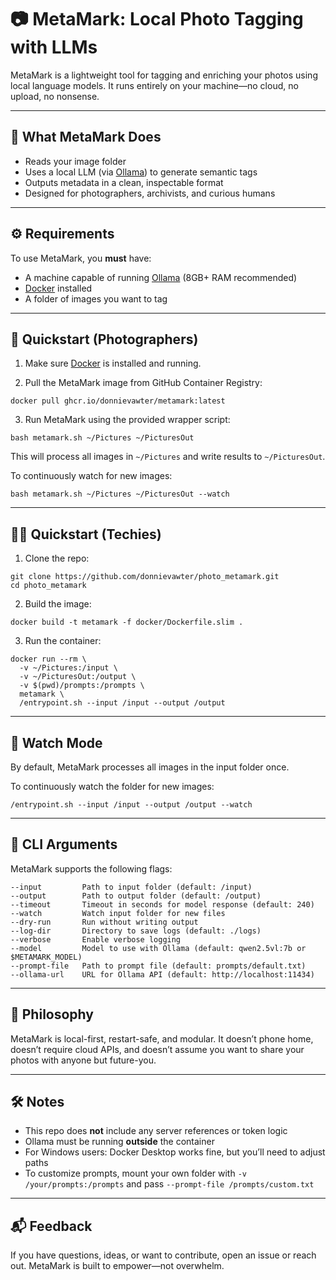 # 📷 MetaMark: Local Photo Tagging with LLMs

MetaMark is a lightweight tool for tagging and enriching your photos using local language models. It runs entirely on your machine—no cloud, no upload, no nonsense.

---

## 🧩 What MetaMark Does

- Reads your image folder
- Uses a local LLM (via [Ollama](https://ollama.com)) to generate semantic tags
- Outputs metadata in a clean, inspectable format
- Designed for photographers, archivists, and curious humans

---

## ⚙️ Requirements

To use MetaMark, you **must** have:

- A machine capable of running [Ollama](https://ollama.com) (8GB+ RAM recommended)
- [Docker](https://www.docker.com) installed
- A folder of images you want to tag

---

## 🚀 Quickstart (Photographers)

1. Make sure [Docker](https://www.docker.com) is installed and running.

2. Pull the MetaMark image from GitHub Container Registry:

```
docker pull ghcr.io/donnievawter/metamark:latest
```

3. Run MetaMark using the provided wrapper script:

```
bash metamark.sh ~/Pictures ~/PicturesOut
```

This will process all images in `~/Pictures` and write results to `~/PicturesOut`.

To continuously watch for new images:

```
bash metamark.sh ~/Pictures ~/PicturesOut --watch
```

---

## 🧑‍💻 Quickstart (Techies)

1. Clone the repo:

```
git clone https://github.com/donnievawter/photo_metamark.git
cd photo_metamark
```

2. Build the image:

```
docker build -t metamark -f docker/Dockerfile.slim .
```

3. Run the container:

```
docker run --rm \
  -v ~/Pictures:/input \
  -v ~/PicturesOut:/output \
  -v $(pwd)/prompts:/prompts \
  metamark \
  /entrypoint.sh --input /input --output /output
```

---

## 🔁 Watch Mode

By default, MetaMark processes all images in the input folder once.

To continuously watch the folder for new images:

```
/entrypoint.sh --input /input --output /output --watch
```

---

## 🧪 CLI Arguments

MetaMark supports the following flags:

```
--input         Path to input folder (default: /input)
--output        Path to output folder (default: /output)
--timeout       Timeout in seconds for model response (default: 240)
--watch         Watch input folder for new files
--dry-run       Run without writing output
--log-dir       Directory to save logs (default: ./logs)
--verbose       Enable verbose logging
--model         Model to use with Ollama (default: qwen2.5vl:7b or $METAMARK_MODEL)
--prompt-file   Path to prompt file (default: prompts/default.txt)
--ollama-url    URL for Ollama API (default: http://localhost:11434)
```

---

## 🧠 Philosophy

MetaMark is local-first, restart-safe, and modular. It doesn’t phone home, doesn’t require cloud APIs, and doesn’t assume you want to share your photos with anyone but future-you.

---

## 🛠️ Notes

- This repo does **not** include any server references or token logic
- Ollama must be running **outside** the container
- For Windows users: Docker Desktop works fine, but you’ll need to adjust paths
- To customize prompts, mount your own folder with `-v /your/prompts:/prompts` and pass `--prompt-file /prompts/custom.txt`

---

## 📬 Feedback

If you have questions, ideas, or want to contribute, open an issue or reach out. MetaMark is built to empower—not overwhelm.
